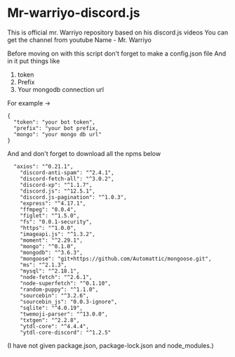 # Mr-warriyo-discord.js
This is official mr. Warriyo repository based on his discord.js videos
You can get the channel from youtube 
Name - Mr. Warriyo

Before moving on with this script don't forget to make a config.json file
And in it put things like
1. token
2. Prefix
3. Your mongodb connection url


For example →
```
{
  "token": "your bot token",
  "prefix": "your bot prefix,
  "mongo": "your mongo db url"
}
```

And and don't forget to download all the npms below

```
  "axios": "^0.21.1",
    "discord-anti-spam": "^2.4.1",
    "discord-fetch-all": "^3.0.2",
    "discord-xp": "^1.1.7",
    "discord.js": "^12.5.1",
    "discord.js-pagination": "^1.0.3",
    "express": "^4.17.1",
    "ffmpeg": "0.0.4",
    "figlet": "^1.5.0",
    "fs": "0.0.1-security",
    "https": "^1.0.0",
    "imageapi.js": "^1.3.2",
    "moment": "^2.29.1",
    "mongo": "^0.1.0",
    "mongodb": "^3.6.3",
    "mongoose": "git+https://github.com/Automattic/mongoose.git",
    "ms": "^2.1.3",
    "mysql": "^2.18.1",
    "node-fetch": "^2.6.1",
    "node-superfetch": "^0.1.10",
    "random-puppy": "^1.1.0",
    "sourcebin": "^3.2.6",
    "sourcebin_js": "0.0.3-ignore",
    "sqlite": "^4.0.19",
    "twemoji-parser": "^13.0.0",
    "txtgen": "^2.2.8",
    "ytdl-core": "^4.4.4",
    "ytdl-core-discord": "^1.2.5"
  ```


(I have not given package.json, package-lock.json and node_modules.)
